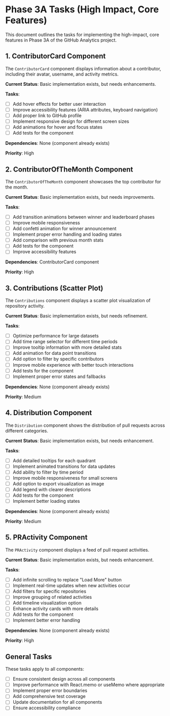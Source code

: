 # Phase 3A Tasks (High Impact, Core Features)

This document outlines the tasks for implementing the high-impact, core features in Phase 3A of the GitHub Analytics project.

## 1. ContributorCard Component

The `ContributorCard` component displays information about a contributor, including their avatar, username, and activity metrics.

**Current Status**: Basic implementation exists, but needs enhancements.

**Tasks**:
- [ ] Add hover effects for better user interaction
- [ ] Improve accessibility features (ARIA attributes, keyboard navigation)
- [ ] Add proper link to GitHub profile
- [ ] Implement responsive design for different screen sizes
- [ ] Add animations for hover and focus states
- [ ] Add tests for the component

**Dependencies**: None (component already exists)

**Priority**: High

## 2. ContributorOfTheMonth Component

The `ContributorOfTheMonth` component showcases the top contributor for the month.

**Current Status**: Basic implementation exists, but needs improvements.

**Tasks**:
- [ ] Add transition animations between winner and leaderboard phases
- [ ] Improve mobile responsiveness
- [ ] Add confetti animation for winner announcement
- [ ] Implement proper error handling and loading states
- [ ] Add comparison with previous month stats
- [ ] Add tests for the component
- [ ] Improve accessibility features

**Dependencies**: ContributorCard component

**Priority**: High

## 3. Contributions (Scatter Plot)

The `Contributions` component displays a scatter plot visualization of repository activity.

**Current Status**: Basic implementation exists, but needs refinement.

**Tasks**:
- [ ] Optimize performance for large datasets
- [ ] Add time range selector for different time periods
- [ ] Improve tooltip information with more detailed stats
- [ ] Add animation for data point transitions
- [ ] Add option to filter by specific contributors
- [ ] Improve mobile experience with better touch interactions
- [ ] Add tests for the component
- [ ] Implement proper error states and fallbacks

**Dependencies**: None (component already exists)

**Priority**: Medium

## 4. Distribution Component

The `Distribution` component shows the distribution of pull requests across different categories.

**Current Status**: Basic implementation exists, but needs enhancement.

**Tasks**:
- [ ] Add detailed tooltips for each quadrant
- [ ] Implement animated transitions for data updates
- [ ] Add ability to filter by time period
- [ ] Improve mobile responsiveness for small screens
- [ ] Add option to export visualization as image
- [ ] Add legend with clearer descriptions
- [ ] Add tests for the component
- [ ] Implement better loading states

**Dependencies**: None (component already exists)

**Priority**: Medium

## 5. PRActivity Component

The `PRActivity` component displays a feed of pull request activities.

**Current Status**: Basic implementation exists, but needs enhancement.

**Tasks**:
- [ ] Add infinite scrolling to replace "Load More" button
- [ ] Implement real-time updates when new activities occur
- [ ] Add filters for specific repositories
- [ ] Improve grouping of related activities
- [ ] Add timeline visualization option
- [ ] Enhance activity cards with more details
- [ ] Add tests for the component
- [ ] Implement better error handling

**Dependencies**: None (component already exists)

**Priority**: High

## General Tasks

These tasks apply to all components:

- [ ] Ensure consistent design across all components
- [ ] Improve performance with React.memo or useMemo where appropriate
- [ ] Implement proper error boundaries
- [ ] Add comprehensive test coverage
- [ ] Update documentation for all components
- [ ] Ensure accessibility compliance